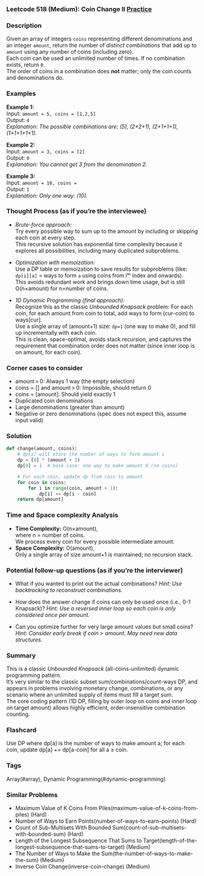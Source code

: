 ### Leetcode 518 (Medium): Coin Change II [Practice](https://leetcode.com/problems/coin-change-ii)

### Description  
Given an array of integers `coins` representing different denominations and an integer `amount`, return the number of *distinct combinations* that add up to `amount` using any number of coins (including zero).  
Each coin can be used an unlimited number of times. If no combination exists, return `0`.  
The order of coins in a combination does **not** matter; only the coin counts and denominations do.

### Examples  

**Example 1:**  
Input: `amount = 5, coins = [1,2,5]`  
Output: `4`  
*Explanation: The possible combinations are: (5), (2+2+1), (2+1+1+1), (1+1+1+1+1).*

**Example 2:**  
Input: `amount = 3, coins = [2]`  
Output: `0`  
*Explanation: You cannot get 3 from the denomination 2.*

**Example 3:**  
Input: `amount = 10, coins = `  
Output: `1`  
*Explanation: Only one way: (10).*

### Thought Process (as if you’re the interviewee)  
- *Brute-force approach:*  
  Try every possible way to sum up to the amount by including or skipping each coin at every step.  
  This recursive solution has exponential time complexity because it explores all possibilities, including many duplicated subproblems.

- *Optimization with memoization:*  
  Use a DP table or memoization to save results for subproblems (like: `dp[i][a]` = ways to form `a` using coins from iᵗʰ index and onwards).  
  This avoids redundant work and brings down time usage, but is still O(n×amount) for n=number of coins.

- *1D Dynamic Programming (final approach):*  
  Recognize this as the classic *Unbounded Knapsack* problem: For each coin, for each amount from coin to total, add ways to form (cur-coin) to ways[cur].  
  Use a single array of (amount+1) size: `dp=1` (one way to make 0), and fill up incrementally with each coin.  
  This is clean, space-optimal, avoids stack recursion, and captures the requirement that combination order does not matter (since inner loop is on amount, for each coin).

### Corner cases to consider  
- amount = 0: Always 1 way (the empty selection)
- coins = [] and amount > 0: Impossible, should return 0
- coins = [amount]: Should yield exactly 1
- Duplicated coin denominations
- Large denominations (greater than amount)
- Negative or zero denominations (spec does not expect this, assume input valid)

### Solution

```python
def change(amount, coins):
    # dp[i] will store the number of ways to form amount i
    dp = [0] * (amount + 1)
    dp[0] = 1  # base case: one way to make amount 0 (no coins)

    # For each coin, update dp from coin to amount
    for coin in coins:
        for i in range(coin, amount + 1):
            dp[i] += dp[i - coin]
    return dp[amount]
```

### Time and Space complexity Analysis  

- **Time Complexity:** O(n×amount),  
  where n = number of coins.  
  We process every coin for every possible intermediate amount.
- **Space Complexity:** O(amount),  
  Only a single array of size amount+1 is maintained; no recursion stack.

### Potential follow-up questions (as if you’re the interviewer)  

- What if you wanted to print out the actual combinations?
  *Hint: Use backtracking to reconstruct combinations.*

- How does the answer change if coins can only be used once (i.e., 0-1 Knapsack)?
  *Hint: Use a reversed inner loop so each coin is only considered once per amount.*

- Can you optimize further for very large amount values but small coins?
  *Hint: Consider early break if coin > amount. May need new data structures.*

### Summary
This is a classic *Unbounded Knapsack* (all-coins-unlimited) dynamic programming pattern.  
It’s very similar to the classic subset sum/combinations/count-ways DP, and appears in problems involving monetary change, combinations, or any scenario where an unlimited supply of items must fill a target sum.  
The core coding pattern (1D DP, filling by outer loop on coins and inner loop on target amount) allows highly efficient, order-insensitive combination counting.


### Flashcard
Use DP where dp[a] is the number of ways to make amount a; for each coin, update dp[a] += dp[a-coin] for all a ≥ coin.

### Tags
Array(#array), Dynamic Programming(#dynamic-programming)

### Similar Problems
- Maximum Value of K Coins From Piles(maximum-value-of-k-coins-from-piles) (Hard)
- Number of Ways to Earn Points(number-of-ways-to-earn-points) (Hard)
- Count of Sub-Multisets With Bounded Sum(count-of-sub-multisets-with-bounded-sum) (Hard)
- Length of the Longest Subsequence That Sums to Target(length-of-the-longest-subsequence-that-sums-to-target) (Medium)
- The Number of Ways to Make the Sum(the-number-of-ways-to-make-the-sum) (Medium)
- Inverse Coin Change(inverse-coin-change) (Medium)